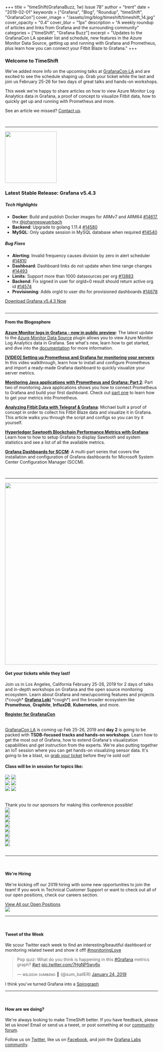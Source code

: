 +++
title = "timeShift(GrafanaBuzz, 1w) Issue 78"
author = "trent"
date = "2019-02-01"
keywords = ["Grafana", "Blog", "Roundup", "timeShift", "GrafanaCon"]
cover_image = "/assets/img/blog/timeshift/timeshift_14.jpg"
cover_opacity = "0.4"
cover_blur = "1px"
description = "A weekly roundup of articles and links from Grafana and the surrounding community"
categories = ["timeShift", "Grafana Buzz"]
excerpt = "Updates to the GrafanaCon LA speaker list and schedule, new features in the Azure Monitor Data Source, getting up and running with Grafana and Prometheus, plus learn how you can connect your Fitbit Blaze to Grafana."
+++

### Welcome to TimeShift
We've added more info on the upcoming talks at [GrafanaCon LA](http://grafanacon.org) and are excited to see the schedule shaping up. Grab your ticket while the last and join us February 25-26 for two days of great talks and hands-on workshops. 

This week we're happy to share articles on how to view Azure Monitor Log Analytics data in Grafana, a proof of concept to visualize Fitbit data, how to quickly get up and running with Prometheus and more.

See an article we missed? [Contact us](mailto:hello@grafana.com).

<br />
<hr />

<div class="row row--no-gutters">
	<div class="col col--sm-3">
		<img src="/assets/img/blog/timeshift/grafana_release_icon.png" width="170" />
	</div>
	<div class="col col--sm-9">
		<h3>Latest Stable Release: Grafana v5.4.3</h3>
		<h5>Tech Highlights</h5>
		<ul>
			<li><strong>Docker</strong>: Build and publish Docker images for ARMv7 and ARM64 <a href="https://github.com/grafana/grafana/pull/14617" rel="nofollow noopener">#14617</a>, thx <a href="https://github.com/johanneswuerbach" rel="nofollow noopener">@johanneswuerbach</a></li>
			<li><strong>Backend</strong>: Upgrade to golang 1.11.4 <a href="https://github.com/grafana/grafana/issues/14580" rel="nofollow noopener">#14580</a></li>
			<li><strong>MySQL</strong>: Only update session in MySQL database when required <a href="https://github.com/grafana/grafana/pull/14540" rel="nofollow noopener">#14540</a></li>
		</ul>
		<h5>Bug Fixes</h5>
		<ul>
			<li><strong>Alerting</strong>: Invalid frequency causes division by zero in alert scheduler <a href="https://github.com/grafana/grafana/issues/14810" rel="nofollow noopener">#14810</a></li>
			<li><strong>Dashboard</strong>: Dashboard links do not update when time range changes <a href="https://github.com/grafana/grafana/issues/14493" rel="nofollow noopener">#14493</a></li>
			<li><strong>Limits</strong>: Support more than 1000 datasources per org <a href="https://github.com/grafana/grafana/issues/13883" rel="nofollow noopener">#13883</a></li>
			<li><strong>Backend</strong>: Fix signed in user for orgId=0 result should return active org id <a href="https://github.com/grafana/grafana/pull/14574" rel="nofollow noopener">#14574</a></li>
			<li><strong>Provisioning</strong>: Adds orgId to user dto for provisioned dashboards <a href="https://github.com/grafana/grafana/pull/14678" rel="nofollow noopener">#14678</a></li>
		</ul>
		<a href="https://grafana.com/grafana/download?utm_source=blog&utm_campaign=timeshift_78" target="_blank" class="btn btn--primary">Download Grafana v5.4.3 Now</a>
	</div>
</div>

<br />
<hr />

#### From the Blogosphere
[**Azure Monitor logs in Grafana - now in public preview**](https://azure.microsoft.com/en-us/blog/azure-monitor-logs-in-grafana-now-in-public-preview/): The latest update to the [Azure Monitor Data Source](https://grafana.com/plugins/grafana-azure-monitor-datasource) plugin allows you to view Azure Monitor Log Analytics data in Grafana. See what's new, learn how to get started, and dive into the [documentation](https://docs.microsoft.com/en-us/azure/azure-monitor/platform/grafana-plugin?toc=%2Fazure%2Fazure-monitor%2Ftoc.json) for more information.

[**[VIDEO] Setting up Prometheus and Grafana for monitoring your servers**](https://www.youtube.com/watch?v=4WWW2ZLEg74): In this video walkthrough, learn how to install and configure Prometheus and import a ready-made Grafana dashboard to quickly visualize your server metrics.

[**Monitoring Java applications with Prometheus and Grafana: Part 2**](http://blog.klocwork.com/open-source/monitoring-java-applications-with-prometheus-and-grafana-part-2/): Part two of monitoring Java applications shows you how to connect Prometheus to Grafana and build your first dashboard. Check out [part one](http://blog.klocwork.com/open-source/monitoring-java-applications-prometheus-grafana-part-1/) to learn how to get your metrics into Prometheus.

[**Analyzing Fitbit Data with Telegraf & Grafana**](https://mike-greene.com/blog/2019/1/21/analyzing-fitbit-data-with-telegraf-grafana): Michael built a proof of concept in order to collect his Fitbit Blaze data and visualize it in Grafana. This article walks you through the script and configs so you can try it yourself.

[**Hyperledger Sawtooth Blockchain Performance Metrics with Grafana**](https://www.hyperledger.org/blog/2019/01/25/hyperledger-sawtooth-blockchain-performance-metrics-with-grafana): Learn how to how to setup Grafana to display Sawtooth and system statistics and see a list of all the available metrics.

[**Grafana Dashboards for SCCM**](https://sccm-zone.com/grafana-sccm-dashboard-part-1-d0af56e94cab): A multi-part series that covers the installation and configuration of Grafana dashboards for Microsoft System Center Configuration Manager (SCCM).

<br />
<hr />

<div class="row row--internal-gutters">
	<div class="col col--sm-8">
		<a href="https://www.grafanacon.org/" target="_blank"><img src="/assets/img/blog/timeshift/grafanacon_ga_tickets_tweet.jpg" width="600" /></a>
	</div>
	<div class="col col--sm-4">
		<h4>Get your tickets while they last!</h4>
		<p>Join us in Los Angeles, California February 25-26, 2019 for 2 days of talks and in-depth workshops on Grafana and the open source monitoring ecosystem. Learn about Grafana and new/upcoming features and projects (*cough* <strong><a href="http://grafana.com/loki" target="_blank">Grafana Loki</a></strong> *cough*) and the broader ecosystem like <strong>Prometheus</strong>, <strong>Graphite</strong>, <strong>InfluxDB</strong>, <strong>Kubernetes</strong>, and more.</p>
		<a class="btn btn--outline" href="http://www.grafanacon.org/" target="_blank"><strong>Register for GrafanaCon</strong></a>
	</div>
</div>
<br />
<br />
<div class="row row--internal-gutters">
	<div class="col col--sm-12">
		<a href="http://grafanacon.org" target="_blank">GrafanaCon LA</a> is coming up Feb 25-26, 2019 and <b>day 2</b> is going to be packed with <b>TSDB-focused tracks and hands-on workshops</b>. Learn how to get the most out of Grafana, how to extend Grafana's visualization capabilities and get instruction from the experts. We're also putting together an IoT session where you can get hands-on visualizing sensor data. It's going to be a blast, so <a href="http://www.grafanacon.org/" target="_blank">grab your ticket</a> before they're sold out!
	</div>
	<div class="col col--sm-12">
		<h4>Class will be in session for topics like:</h4>
	</div>
	<div class="col col--sm-4">
		<img class="topics" src="/assets/img/blog/timeshift/grafana_logo.svg" />
		<img class="topics" src="/assets/img/blog/timeshift/influxdb_logo.svg" />
	</div>
	<div class="col col--sm-4">
		<img class="topics" src="/assets/img/blog/timeshift/prometheus_logo_small.svg" />
		<img class="topics" src="/assets/img/blog/timeshift/graphite_logo.svg" />
	</div>
	<div class="col col--sm-4">
		<img class="topics" src="/assets/img/blog/timeshift/kubernetes_logo.svg" />
		<img class="topics" src="/assets/img/blog/timeshift/elasticsearch_logo.svg" />
	</div>
</div>

<br />
<br />
<div class="sponsors">
	<div class="row row--md-gutters text-center">
		<div class="col col--sm-12 text-center">
			<div class="sponsor-header">Thank you to our sponsors for making this conference possible!</div>
		</div>
	</div>
	<div class="row row--md-gutters text-center">
		<div class="col col--sm-3">
			<a href="https://www.oracle.com/" target="_blank"><img class="speaker-logo" src="/assets/img/blog/timeshift/grafanacon/logos/oracle_sponsor.png" /></a>
		</div>
		<div class="col col--sm-3">
			<a href="http://cloud.google.com" target="_blank"><img class="speaker-logo" src="/assets/img/blog/timeshift/grafanacon/logos/google_cloud_logo.png" /></a>
		</div>
		<div class="col col--sm-3 text-center">
			<a href="http://influxdata.com" target="_blank"><img class="speaker-logo" src="/assets/img/blog/timeshift/grafanacon/logos/influx_data_logo.png" /></a>
		</div>
		<div class="col col--sm-3 text-center">
			<a href="http://timescale.com" target="_blank"><img class="speaker-logo" src="/assets/img/blog/timeshift/grafanacon/logos/timescale_logo.png" /></a>
		</div>
	</div>
	<div class="row row--md-gutters">
		<div class="col col--sm-3 text-center">
			<a href="http://packet.net" target="_blank"><img class="speaker-logo" src="/assets/img/blog/timeshift/grafanacon/logos/packet_logo.png" /></a>
		</div>
		<div class="col col--sm-3 text-center">
			<a href="http://sensu.io" target="_blank"><img class="speaker-logo" src="/assets/img/blog/timeshift/grafanacon/logos/sensu_logo.png" /></a>
		</div>
		<div class="col col--sm-3 text-center">
			<a href="http://victorops.com" target="_blank"><img class="speaker-logo" src="/assets/img/blog/timeshift/grafanacon/logos/victorops_logo.png" /></a>
		</div>
		<div class="col col--sm-3 text-center">
			<a href="http://pagertree.com" target="_blank"><img class="speaker-logo" src="/assets/img/blog/timeshift/grafanacon/logos/pagertree_logo.png" /></a>
		</div>
	</div>
</div>

<br />
<hr />
<br />

<div class="row row--internal-gutters">
	<div class="col col--sm-4">
		<h4>We're Hiring</h4>
	<p>We're kicking off our 2019 hiring with some new opportunities to join the team! If you work in Technical Customer Support or want to check out all of our open positions, check our careers section.</p>
	<a class="btn btn-outline" href="https://grafana.com/about/hiring?utm_source=blog&utm_campaign=timeshift_78" target="_blank">View All our Open Positions</a>
	</div>
	<div class="col col--sm-8">
		<a href="https://grafana.com/about/hiring?utm_source=blog&utm_campaign=timeshift_78" target="_blank">
			<img src="/assets/img/blog/timeshift/careers_section.jpg" />
		</a>
	</div>
</div>

<hr />
<br />

<div>
	<div class="row row--no-gutters">
		<div class="col col--sm-12">
			<h4>Tweet of the Week</h4>
			We scour Twitter each week to find an interesting/beautiful dashboard or monitoring related tweet and show it off! <a href="https://twitter.com/hashtag/monitoringlove?src=hash" target="_blank">#monitoringLove</a>
			<blockquote class="twitter-tweet" data-lang="en"><p lang="en" dir="ltr">Pop quiz: What do you think is happening in this <a href="https://twitter.com/hashtag/Grafana?src=hash&amp;ref_src=twsrc%5Etfw">#Grafana</a> metrics graph? <a href="https://twitter.com/hashtag/art?src=hash&amp;ref_src=twsrc%5Etfw">#art</a> <a href="https://t.co/7HgNP5wy6x">pic.twitter.com/7HgNP5wy6x</a></p>&mdash; ᴡɪʟᴅɪꜱʜ ꜱᴜᴍʙɪɴᴏ 🛴 (@sum_ballER) <a href="https://twitter.com/sum_ballER/status/1088467156818411520?ref_src=twsrc%5Etfw">January 24, 2019</a></blockquote>
			<script async src="https://platform.twitter.com/widgets.js" charset="utf-8"></script>
			<p>I think you've turned Grafana into a <a href="https://en.wikipedia.org/wiki/Spirograph" target="_blank">Spirograph</a></p>
		</div>
	</div>
</div>

<hr />
<br />

#### How are we doing?
We're always looking to make TimeShift better. If you have feedback, please let us know! Email or send us a tweet, or post something at our [community forum](http://community.grafana.com?utm_source=blog&utm_campaign=timeshift_78).

Follow us on [Twitter](http://twitter.com/grafana), like us on [Facebook](http://facebook.com/grafana), and join the [Grafana Labs community](http://grafana.com/signup?utm_source=blog&utm_campaign=timeshift_78).
